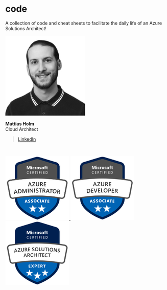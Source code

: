 # code
A collection of code and cheat sheets to facilitate the daily life of an Azure Solutions Architect!

<img src="./img/mattiasholm.png" alt="Mattias Holm" width="250"/>

**Mattias Holm**\
Cloud Architect
>[LinkedIn](https://linkedin.com/in/holmmattias)

<br>

<a href="https://www.credly.com/badges/766812c0-12ef-4fcf-9b35-3446eaa22ec2/public_url" target="_blank"><img alt="Microsoft Certified: Azure Administrator Associate" src="./img/microsoft-certified-azure-administrator-associate.png" width="200">
<a href="https://www.credly.com/badges/76e6835a-7c32-4ae3-a41f-7e50bd9c1c21/public_url" target="_blank"><img alt="Microsoft Certified: Azure Developer Associate" src="./img/microsoft-certified-azure-developer-associate.png" width="200">
<a href="https://www.credly.com/badges/68a30b3d-5d5f-402b-bf8d-3e09754b48f8/public_url" target="_blank"><img alt="Microsoft Certified: Azure Solutions Architect Expert" src="./img/microsoft-certified-azure-solutions-architect-expert.png" width="200">